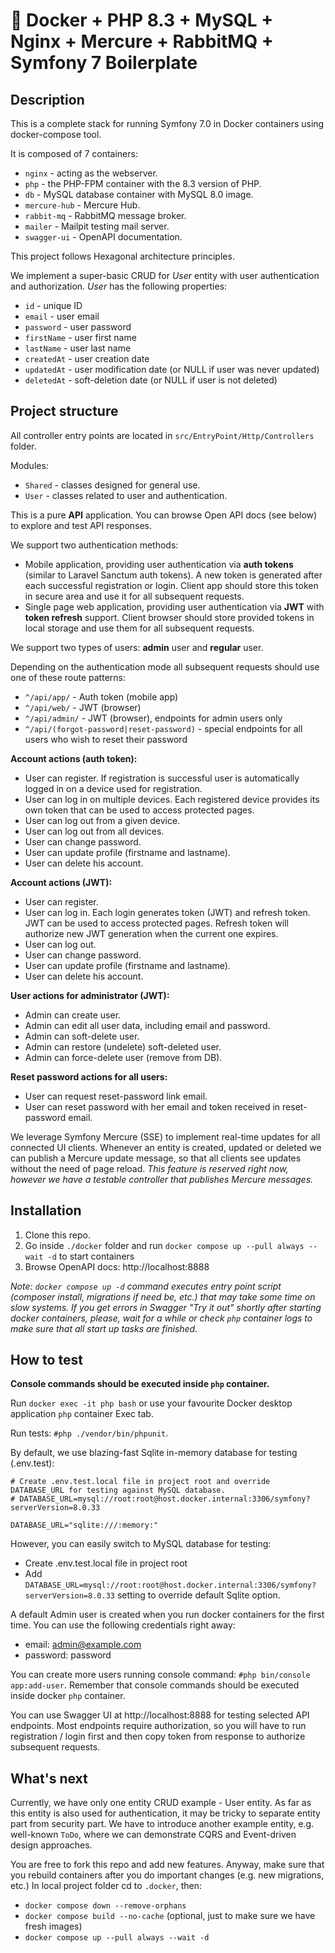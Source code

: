 # 🐳 Docker + PHP 8.3 + MySQL + Nginx + Mercure + RabbitMQ + Symfony 7 Boilerplate

## Description

This is a complete stack for running Symfony 7.0 in Docker containers using docker-compose tool.

It is composed of 7 containers:

- `nginx` - acting as the webserver.
- `php` - the PHP-FPM container with the 8.3 version of PHP.
- `db` - MySQL database container with MySQL 8.0 image.
- `mercure-hub` - Mercure Hub.
- `rabbit-mq` - RabbitMQ message broker.
- `mailer` - Mailpit testing mail server.
- `swagger-ui` - OpenAPI documentation.

This project follows Hexagonal architecture principles.

We implement a super-basic CRUD for *User* entity with user authentication and authorization. *User* has the
following properties:

- `id` - unique ID
- `email` - user email
- `password` - user password
- `firstName` - user first name
- `lastName` - user last name
- `createdAt` - user creation date
- `updatedAt` - user modification date (or NULL if user was never updated)
- `deletedAt` - soft-deletion date (or NULL if user is not deleted)

## Project structure

All controller entry points are located in `src/EntryPoint/Http/Controllers` folder.

Modules:

- `Shared` - classes designed for general use.
- `User` - classes related to user and authentication.

This is a pure **API** application. You can browse Open API docs (see below) to explore and test API responses.

We support two authentication methods:

- Mobile application, providing user authentication via **auth tokens** (similar to Laravel Sanctum auth tokens).
  A new token is generated after each successful registration or login. Client app should store this token in secure
  area and use it for all subsequent requests.
- Single page web application, providing user authentication via **JWT** with **token refresh** support. Client browser
  should store provided tokens in local storage and use them for all subsequent requests.

We support two types of users: **admin** user and **regular** user.

Depending on the authentication mode all subsequent requests should use one of these route patterns:

- `^/api/app/` - Auth token (mobile app)
- `^/api/web/` - JWT (browser)
- `^/api/admin/` - JWT (browser), endpoints for admin users only
- `^/api/(forgot-password|reset-password)` - special endpoints for all users who wish to reset their password

**Account actions (auth token):**

- User can register. If registration is successful user is automatically logged in on a device used for registration.
- User can log in on multiple devices. Each registered device provides its own token that can be used to access
  protected pages.
- User can log out from a given device.
- User can log out from all devices.
- User can change password.
- User can update profile (firstname and lastname).
- User can delete his account.

**Account actions (JWT):**

- User can register.
- User can log in. Each login generates token (JWT) and refresh token. JWT can be used to access protected pages.
  Refresh token will authorize new JWT generation when the current one expires.
- User can log out.
- User can change password.
- User can update profile (firstname and lastname).
- User can delete his account.

**User actions for administrator (JWT):**

- Admin can create user.
- Admin can edit all user data, including email and password.
- Admin can soft-delete user.
- Admin can restore (undelete) soft-deleted user.
- Admin can force-delete user (remove from DB).

**Reset password actions for all users:**

- User can request reset-password link email.
- User can reset password with her email and token received in reset-password email.

We leverage Symfony Mercure (SSE) to implement real-time updates for all connected UI clients. Whenever an entity is
created, updated or deleted we can publish a Mercure update message, so that all clients see updates without the need of
page reload. _This feature is reserved right now, however we have a testable controller that publishes Mercure
messages._

## Installation

1. Clone this repo.
2. Go inside `./docker` folder and run `docker compose up --pull always --wait -d` to start containers
3. Browse OpenAPI docs: http://localhost:8888

*Note: `docker compose up -d` command executes entry point script (composer install, migrations if need be, etc.) that
may take some time on slow systems. If you get errors in Swagger "Try it out" shortly after starting docker containers,
please, wait for a while or check `php` container logs to make sure that all start up tasks are finished.*

## How to test

**Console commands should be executed inside `php` container.**

Run `docker exec -it php bash` or use your favourite Docker desktop application `php` container Exec tab.

Run tests: `#php ./vendor/bin/phpunit`.

By default, we use blazing-fast Sqlite in-memory database for testing (.env.test):

```
# Create .env.test.local file in project root and override DATABASE_URL for testing against MySQL database.
# DATABASE_URL=mysql://root:root@host.docker.internal:3306/symfony?serverVersion=8.0.33

DATABASE_URL="sqlite:///:memory:"
```

However, you can easily switch to MySQL database for testing:

- Create .env.test.local file in project root
- Add `DATABASE_URL=mysql://root:root@host.docker.internal:3306/symfony?serverVersion=8.0.33` setting to override
  default Sqlite option.

A default Admin user is created when you run docker containers for the first time.
You can use the following credentials right away:

- email: admin@example.com
- password: password

You can create more users running console command: `#php bin/console app:add-user`. Remember that console
commands should be executed inside docker `php` container.

You can use Swagger UI at http://localhost:8888 for testing selected API endpoints. Most endpoints require
authorization, so you will have to run registration / login first and then copy token from response to authorize
subsequent requests.

## What's next

Currently, we have only one entity CRUD example - User entity. As far as this entity is also used for authentication, it
may be tricky to separate entity part from security part. We have to introduce another example entity, e.g. well-known
`ToDo`, where we can demonstrate CQRS and Event-driven design approaches.

You are free to fork this repo and add new features. Anyway, make sure that you rebuild containers after you do
important changes (e.g. new migrations, etc.) In local project folder cd to `.docker`, then:

- `docker compose down --remove-orphans`
- `docker compose build --no-cache` (optional, just to make sure we have fresh images)
- `docker compose up --pull always --wait -d`







